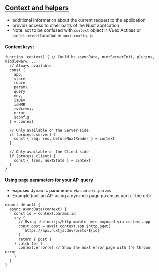 ## [Context and helpers](https://nuxtjs.org/docs/concepts/context-helpers)
* additional information about the current request to the application
* provide access to other parts of the Nuxt application
* Note: not to be confused with `context` object in Vuex Actions or `build.extend` function in `nuxt.config.js`

#### Context keys:
```angular2html
function (context) { // Could be asyncData, nuxtServerInit, plugins, middleware, ...
  // Always available
  const {
    app,
    store,
    route,
    params,
    query,
    env,
    isDev,
    isHMR,
    redirect,
    error,
    $config
  } = context

  // Only available on the Server-side
  if (process.server) {
    const { req, res, beforeNuxtRender } = context
  }

  // Only available on the Client-side
  if (process.client) {
    const { from, nuxtState } = context
  }
}
```

#### Using page parameters for your API query 
* exposes dynamic parameters via `context.params`
* Example (call an API using a dynamic page param as part of the url):
```vue
export default {
  async asyncData(context) {
    const id = context.params.id
    try {
      // Using the nuxtjs/http module here exposed via context.app
      const post = await context.app.$http.$get(
        `https://api.nuxtjs.dev/posts/${id}`
      )
      return { post }
    } catch (e) {
      context.error(e) // Show the nuxt error page with the thrown error
    }
  }
}
```